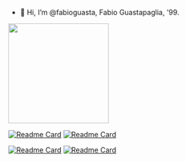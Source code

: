 - 👋 Hi, I’m @fabioguasta, Fabio Guastapaglia, '99. 

<a>
    <img height=200 align="center" src="https://github-readme-stats.vercel.app/api/top-langs?username=fabioguasta&layout=compact&langs_count=8&card_width=320&hide=PLSQL&size_weight=0.5&count_weight=0.5&theme=tokyonight&hide_title=true" />

  [![Readme Card](https://github-readme-stats.vercel.app/api/pin/?username=fabioguasta&repo=WORTH&theme=tokyonight&description_lines_count=1)](https://github.com/fabioguasta/WORTH) 
  [![Readme Card](https://github-readme-stats.vercel.app/api/pin/?username=fabioguasta&repo=farm2&theme=tokyonight&description_lines_count=1)](https://github.com/fabioguasta/farm2)
 
  [![Readme Card](https://github-readme-stats.vercel.app/api/pin/?username=fabioguasta&repo=javaProjectPR2&theme=tokyonight&description_lines_count=1)](https://github.com/fabioguasta/javaProjectPR2)
  [![Readme Card](https://github-readme-stats.vercel.app/api/pin/?username=fabioguasta&repo=OCamlProjectPR2&theme=tokyonight&description_lines_count=1)](https://github.com/fabioguasta/OCamlProjectPR2)

  
</a>




